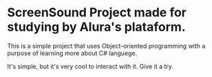 # ScreenSound Project made for studying by Alura's plataform.

This is a simple project that uses Object-oriented programming with a purpose of learning more about C# languege.

It's simple, but it's very cool to interact with it. Give it a try.
